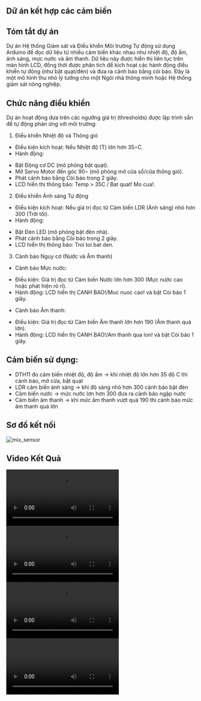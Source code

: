 ## **Dữ án kết hợp các cảm biến**
## **Tóm tắt dự án**
Dự án Hệ thống Giám sát và Điều khiển Môi trường Tự động sử dụng Arduino để đọc dữ liệu từ nhiều cảm biến khác nhau như nhiệt độ, độ ẩm, ánh sáng, mực nước và âm thanh. Dữ liệu này được hiển thị liên tục trên màn hình LCD, đồng thời được phân tích để kích hoạt các hành động điều khiển tự động (như bật quạt/đèn) và đưa ra cảnh báo bằng còi báo. Đây là một mô hình thu nhỏ lý tưởng cho một Ngôi nhà thông minh hoặc Hệ thống giám sát nông nghiệp.

## **Chức năng điều khiển**
Dự án hoạt động dựa trên các ngưỡng giá trị (thresholds) được lập trình sẵn để tự động phản ứng với môi trường:
1. Điều khiển Nhiệt độ và Thông gió
- Điều kiện kích hoạt: Nếu Nhiệt độ (T) lớn hơn 35∘C.
- Hành động:
+ Bật Động cơ DC (mô phỏng bật quạt).
+ Mở Servo Motor đến góc 90∘ (mô phỏng mở cửa sổ/cửa thông gió).
+ Phát cảnh báo bằng Còi báo trong 2 giây.
+ LCD hiển thị thông báo: Temp > 35C / Bat quat! Mo cua!.
2. Điều khiển Ánh sáng Tự động
- Điều kiện kích hoạt: Nếu giá trị đọc từ Cảm biến LDR (Ánh sáng) nhỏ hơn 300 (Trời tối).
- Hành động:
+ Bật Đèn LED (mô phỏng bật đèn nhà).
+ Phát cảnh báo bằng Còi báo trong 2 giây.
+ LCD hiển thị thông báo: Troi toi bat den.
3. Cảnh báo Nguy cơ (Nước và Âm thanh)
* Cảnh báo Mực nước:
- Điều kiện: Giá trị đọc từ Cảm biến Nước lớn hơn 300 (Mực nước cao hoặc phát hiện rò rỉ).
- Hành động: LCD hiển thị CANH BAO!/Muc nuoc cao! và bật Còi báo 1 giây.
* Cảnh báo Âm thanh:
- Điều kiện: Giá trị đọc từ Cảm biến Âm thanh lớn hơn 190 (Âm thanh quá lớn).
- Hành động: LCD hiển thị CANH BAO!/Am thanh qua lon! và bật Còi báo 1 giây.

## **Cảm biến sử dụng:**
- DTH11 đo cảm biến nhiệt độ, độ ẩm -> khi nhiệt độ lớn hơn 35 độ C thì cảnh báo, mở cửa, bật quạt
- LDR cảm biến ánh sáng -> khi độ sáng nhỏ hơn 300 cảnh báo bật đèn
- Cảm biến nước -> mức nước lơn hơn 300 đưa ra cảnh báo ngập nước
- Cảm biến âm thanh -> khi mức âm thanh vượt quá 190 thì cảnh báo mức âm thanh quá lớn

## **Sơ đồ kết nối**
![mix_sensor](https://github.com/user-attachments/assets/defb3d4d-3e6d-4944-9dde-2dfbd7972e3b)

## Video Kết Quả
<video src="https://github.com/user-attachments/assets/00cbe7d8-4b2d-4f16-ba37-5dd8806f20f7" controls>
    Trình duyệt của bạn không hỗ trợ thẻ video.
</video>
<video src="https://github.com/user-attachments/assets/00cbe7b18b8d55-fa3c-4441-9739-59bb03fdb1ea" controls>
    Trình duyệt của bạn không hỗ trợ thẻ video.
</video>
<video src="https://github.com/user-attachments/assets/b962cf2c-b63b-401a-b383-6c205bbb1a5b" controls>
    Trình duyệt của bạn không hỗ trợ thẻ video.
</video>
<video src="https://github.com/user-attachments/assets/ad9eea21-e066-4924-9b1a-af28e767178b" controls>
    Trình duyệt của bạn không hỗ trợ thẻ video.
</video>
